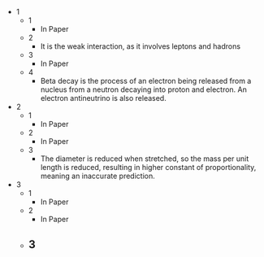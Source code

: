 - 1
	- 1
		- In Paper
	- 2
		- It is the weak interaction, as it involves leptons and hadrons
	- 3
		- In Paper
	- 4
		- Beta decay is the process of an electron being released from a nucleus from a neutron decaying into proton and electron. An electron antineutrino is also released.
- 2
	- 1
		- In Paper
	- 2
		- In Paper
	- 3
		- The diameter is reduced when stretched, so the mass per unit length is reduced, resulting in higher constant of proportionality, meaning an inaccurate prediction.
- 3
	- 1
		- In Paper
	- 2
		- In Paper
	- 3
		- 